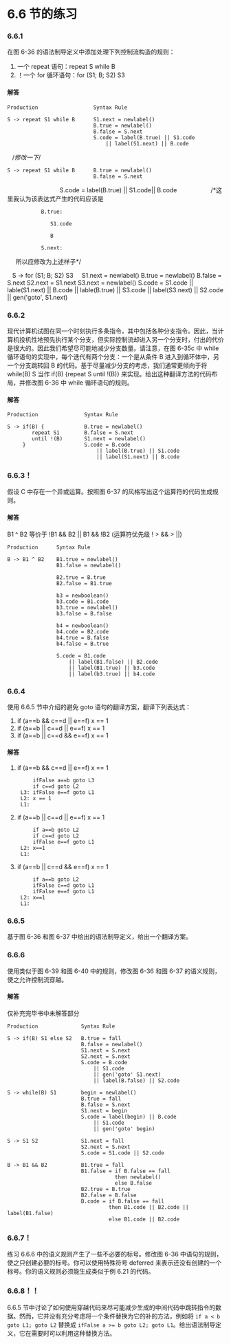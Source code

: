 # 6.6 节的练习

### 6.6.1

在图 6-36 的语法制导定义中添加处理下列控制流构造的规则：

1. 一个 repeat 语句：repeat S while B
2. ！一个 for 循环语句：for (S1; B; S2) S3

#### 解答

    Production                  Syntax Rule
    
    S -> repeat S1 while B      S1.next = newlabel()
                                B.true = newlabel()
                                B.false = S.next
                                S.code = label(B.true) || S1.code
                                    || label(S1.next) || B.code
                                    
    /*修改一下*/
    
    S -> repeat S1 while B      B.true = newlabel()
                                B.false = S.next
                                S.code = label(B.true) || S1.code|| B.code
                
    /*这里我认为该表达式产生的代码应该是 
               
               B.true:
               
                  S1.code
                    
                  B
                    
               S.next:
               
      所以应修改为上述样子*/
      
      
    S -> for (S1; B; S2) S3     S1.next = newlabel()
                                B.true = newlabel()
                                B.false = S.next
                                S2.next = S1.next
                                S3.next = newlabel()
                                S.code = S1.code
                                    || lable(S1.next) || B.code
                                    || lable(B.true) || S3.code
                                    || label(S3.next) || S2.code
                                    || gen('goto', S1.next)

### 6.6.2

现代计算机试图在同一个时刻执行多条指令，其中包括各种分支指令。因此，当计算机投机性地预先执行某个分支，但实际控制流却进入另一个分支时，付出的代价是很大的。因此我们希望尽可能地减少分支数量。请注意，在图 6-35c 中 while 循环语句的实现中，每个迭代有两个分支：一个是从条件 B 进入到循环体中，另一个分支跳转回 B 的代码。基于尽量减少分支的考虑，我们通常更倾向于将 while(B) S 当作 if(B) {repeat S until !(B)} 来实现。给出这种翻译方法的代码布局，并修改图 6-36 中 while 循环语句的规则。

#### 解答

    Production               Syntax Rule
    
    S -> if(B) {             B.true = newlabel()    
            repeat S1        B.false = S.next            
            until !(B)       S1.next = newlabel()
         }                   S.code = B.code
                                 || label(B.true) || S1.code
                                 || label(S1.next) || B.code

### 6.6.3！

假设 C 中存在一个异或运算。按照图 6-37 的风格写出这个运算符的代码生成规则。

#### 解答

B1 ^ B2 等价于 !B1 && B2 || B1 && !B2 (运算符优先级 ! > && > ||)

    Production      Syntax Rule
    
    B -> B1 ^ B2    B1.true = newlabel()
                    B1.false = newlabel()
                    
                    B2.true = B.true
                    B2.false = B1.true
                    
                    b3 = newboolean()
                    b3.code = B1.code
                    b3.true = newlabel()
                    b3.false = B.false
                    
                    b4 = newboolean()
                    b4.code = B2.code
                    b4.true = B.false
                    b4.false = B.true
                    
                    S.code = B1.code
                        || label(B1.false) || B2.code
                        || label(B1.true) || b3.code
                        || label(b3.true) || b4.code
                        
### 6.6.4

使用 6.6.5 节中介绍的避免 goto 语句的翻译方案，翻译下列表达式：

1. if (a==b && c==d || e==f) x == 1
2. if (a==b || c==d || e==f) x == 1
3. if (a==b || c==d && e==f) x == 1
    
#### 解答

1. if (a==b && c==d || e==f) x == 1

            ifFalse a==b goto L3 
            if c==d goto L2
        L3: ifFalse e==f goto L1
        L2: x == 1
        L1:

2. if (a==b || c==d || e==f) x == 1

            if a==b goto L2
            if c==d goto L2
            ifFalse e==f goto L1
        L2: x==1
        L1:

3. if (a==b || c==d && e==f) x == 1

            if a==b goto L2
            ifFalse c==d goto L1
            ifFalse e==f goto L1
        L2: x==1
        L1:
        
### 6.6.5

基于图 6-36 和图 6-37 中给出的语法制导定义，给出一个翻译方案。

### 6.6.6

使用类似于图 6-39 和图 6-40 中的规则，修改图 6-36 和图 6-37 的语义规则，使之允许控制流穿越。

#### 解答

仅补充完毕书中未解答部分

    Production              Syntax Rule
                        
    S -> if(B) S1 else S2   B.true = fall
                            B.false = newlabel()
                            S1.next = S.next
                            S2.next = S.next
                            S.code = B.code 
                                || S1.code
                                || gen('goto' S1.next)
                                || label(B.false) || S2.code
                                
    S -> while(B) S1        begin = newlabel()
                            B.true = fall
                            B.false = S.next
                            S1.next = begin
                            S.code = label(begin) || B.code
                                || S1.code
                                || gen('goto' begin)
                                
    S -> S1 S2              S1.next = fall
                            S2.next = S.next
                            S.code = S1.code || S2.code
                            
    B -> B1 && B2           B1.true = fall
                            B1.false = if B.false == fall
                                       then newlabel()
                                       else B.false
                            B2.true = B.true
                            B2.false = B.false
                            B.code = if B.false == fall
                                     then B1.code || B2.code || label(B1.false)
                                     else B1.code || B2.code

### 6.6.7！

练习 6.6.6 中的语义规则产生了一些不必要的标号。修改图 6-36 中语句的规则，使之只创建必要的标号。你可以使用特殊符号 deferred 来表示还没有创建的一个标号。你的语义规则必须能生成类似于例 6.21 的代码。

### 6.6.8！！

6.6.5 节中讨论了如何使用穿越代码来尽可能减少生成的中间代码中跳转指令的数据。然而，它并没有充分考虑将一个条件替换为它的补的方法，例如将 `if a < b goto L1; goto L2` 替换成 `ifFalse a >= b goto L2; goto L1`。给出语法制导定义，它在需要时可以利用这种替换方法。
